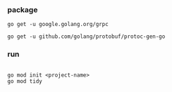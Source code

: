 ### package
```
go get -u google.golang.org/grpc

go get -u github.com/golang/protobuf/protoc-gen-go
```

### run
```

go mod init <project-name>
go mod tidy
```